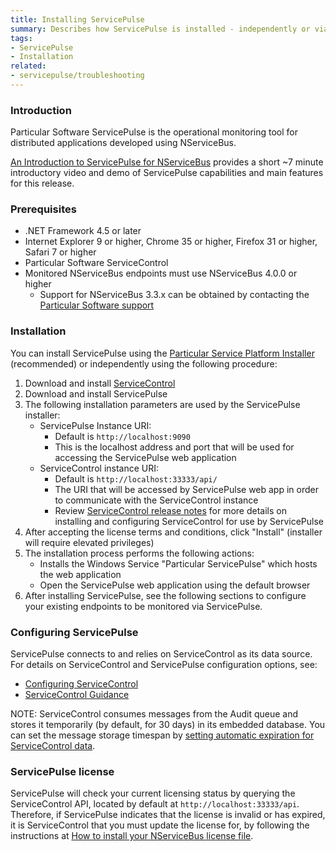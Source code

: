 ```yaml
---
title: Installing ServicePulse
summary: Describes how ServicePulse is installed - independently or via the PlatformInstaller - and its basic requirements 
tags:
- ServicePulse
- Installation
related:
- servicepulse/troubleshooting
---
```



### Introduction

Particular Software ServicePulse is the operational monitoring tool for distributed applications developed using NServiceBus. 

[An Introduction to ServicePulse for NServiceBus](http://particular.net/blog/an-introduction-to-servicepulse-for-nservicebus) provides a short ~7 minute introductory video and demo of ServicePulse capabilities and main features for this release.


### Prerequisites

* .NET Framework 4.5 or later
* Internet Explorer 9 or higher, Chrome 35 or higher, Firefox 31 or higher, Safari 7 or higher
* Particular Software ServiceControl 
* Monitored NServiceBus endpoints must use NServiceBus 4.0.0 or higher
   * Support for NServiceBus 3.3.x can be obtained by contacting the [Particular Software support](http://particular.net/support) 


### Installation

You can install ServicePulse using the [Particular Service Platform Installer](/platform/installer) (recommended) or independently using the following procedure:

1. Download and install [ServiceControl](https://github.com/Particular/ServiceControl/releases)
2. Download and install ServicePulse
3. The following installation parameters are used by the ServicePulse installer:
   * ServicePulse Instance URI: 
      * Default is `http://localhost:9090`
      * This is the localhost address and port that will be used for accessing the ServicePulse web application
   * ServiceControl instance URI: 
      * Default is `http://localhost:33333/api/`
      * The URI that will be accessed by ServicePulse web app in order to communicate with the ServiceControl instance
      * Review [ServiceControl release notes](https://github.com/Particular/ServiceControl/releases) for more details on installing and configuring ServiceControl for use by ServicePulse
4. After accepting the license terms and conditions, click "Install" (installer will require elevated privileges)
5. The installation process performs the following actions:
   * Installs the Windows Service "Particular ServicePulse" which hosts the web application
   * Open the ServicePulse web application using the default browser
6. After installing ServicePulse, see the following sections to configure your existing endpoints to be monitored via ServicePulse. 


### Configuring ServicePulse

ServicePulse connects to and relies on ServiceControl as its data source.  
For details on ServiceControl and ServicePulse configuration options, see: 

* [Configuring ServiceControl](/servicecontrol/creating-config-file.md)
* [ServiceControl Guidance](/servicecontrol)
 
NOTE: ServiceControl consumes messages from the Audit queue and stores it temporarily (by default, for 30 days) in its embedded database. You can set the message storage timespan by [setting automatic expiration for ServiceControl data](/servicecontrol/how-purge-expired-data.md).


### ServicePulse license

ServicePulse will check your current licensing status by querying the ServiceControl API, located by default at `http://localhost:33333/api`. Therefore, if ServicePulse indicates that the license is invalid or has expired, it is ServiceControl that you must update the license for, by following the instructions at [How to install your NServiceBus license file](/nservicebus/licensing/license-management.md).
